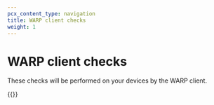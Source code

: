 ```yaml
---
pcx_content_type: navigation
title: WARP client checks
weight: 1
---
```


# WARP client checks

These checks will be performed on your devices by the WARP client.

{{<directory-listing>}}